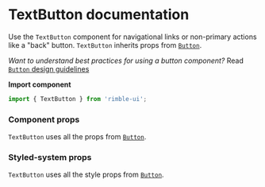 # TextButton documentation

Use the `TextButton` component for navigational links or non-primary actions like a "back" button. `TextButton` inherits props from [`Button`](https://consensys.github.io/rimble-ui/?path=/story/components-buttons-button--documentation).

_Want to understand best practices for using a button component?_ Read [`Button` design guidelines](https://consensys.github.io/rimble-ui/?path=/story/components-buttons--design-guidelines)

**Import component**

```jsx
import { TextButton } from 'rimble-ui';
```

<!-- STORY -->

### Component props

`TextButton` uses all the props from [`Button`](https://consensys.github.io/rimble-ui/?path=/story/components-buttons-button--documentation).

### Styled-system props

`TextButton` uses all the style props from [`Button`](https://consensys.github.io/rimble-ui/?path=/story/components-buttons-button--documentation).

